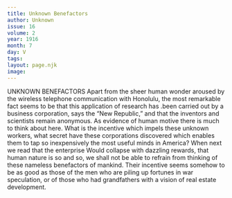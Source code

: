 ```yaml
---
title: Unknown Benefactors
author: Unknown
issue: 16
volume: 2
year: 1916
month: 7
day: V
tags:
layout: page.njk
image:
---
```

UNKNOWN BENEFACTORS       Apart from the sheer human wonder aroused by the wireless telephone communication with Honolulu, the most remarkable fact seems to be that this application of research has .been carried out by a business corporation, says the “New Republic,” and that the inventors and scientists remain anonymous. As evidence of human motive there is much to think about here. What is the incentive which impels these unknown workers, what secret have these corporations discovered which enables them to tap so inexpensively the most useful minds in America? When next we read that the enterprise Would collapse with dazzling rewards, that human nature is so and so, we shall not be able to refrain from thinking of these nameless benefactors of mankind. Their incentive seems somehow to be as good as those of the men who are piling up fortunes in war speculation, or of those who had grandfathers with a vision of real estate development. 
